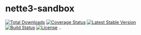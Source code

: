 nette3-sandbox
==============

[![Total Downloads](https://poser.pugx.org/tomasvinduska/nette3-sandbox/downloads)](https://packagist.org/packages/tomasvinduska/nette3-sandbox)
[![Coverage Status](https://coveralls.io/repos/github/tomasvinduska/nette3-sandbox/badge.svg?branch=master)](https://coveralls.io/github/tomasvinduska/nette3-sandbox?branch=master)
[![Latest Stable Version](https://poser.pugx.org/tomasvinduska/nette3-sandbox/v/stable)](https://packagist.org/packages/tomasvinduska/nette3-sandbox)
[![Build Status](https://travis-ci.org/tomasvinduska/nette3-sandbox.svg?branch=master)](https://travis-ci.org/tomasvinduska/nette3-sandbox)
[![License](https://poser.pugx.org/tomasvinduska/nette3-sandbox/license)](https://packagist.org/packages/tomasvinduska/nette3-sandbox)
..
